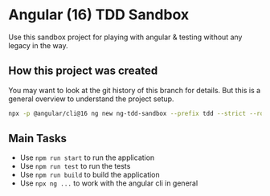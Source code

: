 # Angular (16) TDD Sandbox

Use this sandbox project for playing with angular & testing without any legacy in the way.

## How this project was created

You may want to look at the git history of this branch for details. But this is a general overview to understand the project setup.

```sh
npx -p @angular/cli@16 ng new ng-tdd-sandbox --prefix tdd --strict --routing --style scss --directory .
```

## Main Tasks

* Use `npm run start` to run the application
* Use `npm run test` to run the tests
* Use `npm run build` to build the application
* Use `npx ng ...` to work with the angular cli in general


